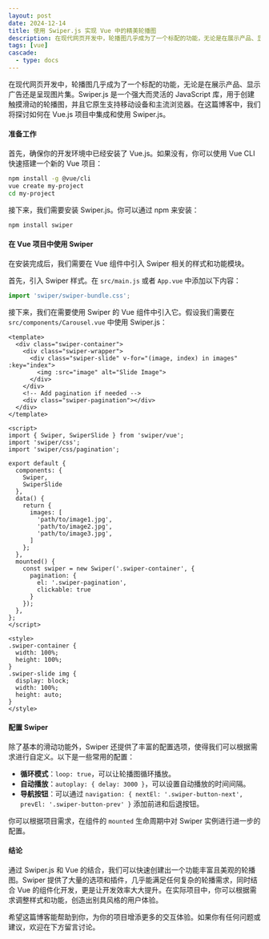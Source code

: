 ```yaml
---
layout: post
date: 2024-12-14
title: 使用 Swiper.js 实现 Vue 中的精美轮播图
description: 在现代网页开发中，轮播图几乎成为了一个标配的功能，无论是在展示产品、显示广告还是呈现图片集。Swiper.js 是一个强大而灵活的 JavaScript 库，用于创建触摸滑动的轮播图，并且它原生支持移动设备和主流浏览器。在这篇博客中，我们将探讨如何在 Vue.js 项目中集成和使用 Swiper.js。
tags: [vue]
cascade:
  - type: docs
---
```



在现代网页开发中，轮播图几乎成为了一个标配的功能，无论是在展示产品、显示广告还是呈现图片集。Swiper.js 是一个强大而灵活的 JavaScript 库，用于创建触摸滑动的轮播图，并且它原生支持移动设备和主流浏览器。在这篇博客中，我们将探讨如何在 Vue.js 项目中集成和使用 Swiper.js。

#### 准备工作

首先，确保你的开发环境中已经安装了 Vue.js。如果没有，你可以使用 Vue CLI 快速搭建一个新的 Vue 项目：

```bash
npm install -g @vue/cli
vue create my-project
cd my-project
```

接下来，我们需要安装 Swiper.js。你可以通过 npm 来安装：

```bash
npm install swiper
```

#### 在 Vue 项目中使用 Swiper

在安装完成后，我们需要在 Vue 组件中引入 Swiper 相关的样式和功能模块。

首先，引入 Swiper 样式。在 `src/main.js` 或者 `App.vue` 中添加以下内容：

```javascript
import 'swiper/swiper-bundle.css';
```

接下来，我们在需要使用 Swiper 的 Vue 组件中引入它。假设我们需要在 `src/components/Carousel.vue` 中使用 Swiper.js：

```vue
<template>
  <div class="swiper-container">
    <div class="swiper-wrapper">
      <div class="swiper-slide" v-for="(image, index) in images" :key="index">
        <img :src="image" alt="Slide Image">
      </div>
    </div>
    <!-- Add pagination if needed -->
    <div class="swiper-pagination"></div>
  </div>
</template>

<script>
import { Swiper, SwiperSlide } from 'swiper/vue';
import 'swiper/css';
import 'swiper/css/pagination';

export default {
  components: {
    Swiper,
    SwiperSlide
  },
  data() {
    return {
      images: [
        'path/to/image1.jpg',
        'path/to/image2.jpg',
        'path/to/image3.jpg',
      ]
    };
  },
  mounted() {
    const swiper = new Swiper('.swiper-container', {
      pagination: {
        el: '.swiper-pagination',
        clickable: true
      }
    });
  },
};
</script>

<style>
.swiper-container {
  width: 100%;
  height: 100%;
}
.swiper-slide img {
  display: block;
  width: 100%;
  height: auto;
}
</style>
```

#### 配置 Swiper

除了基本的滑动功能外，Swiper 还提供了丰富的配置选项，使得我们可以根据需求进行自定义。以下是一些常用的配置：

- **循环模式**：`loop: true`，可以让轮播图循环播放。
- **自动播放**：`autoplay: { delay: 3000 }`，可以设置自动播放的时间间隔。
- **导航按钮**：可以通过 `navigation: { nextEl: '.swiper-button-next', prevEl: '.swiper-button-prev' }` 添加前进和后退按钮。

你可以根据项目需求，在组件的 `mounted` 生命周期中对 Swiper 实例进行进一步的配置。

#### 结论

通过 Swiper.js 和 Vue 的结合，我们可以快速创建出一个功能丰富且美观的轮播图。Swiper 提供了大量的选项和插件，几乎能满足任何复杂的轮播需求，同时结合 Vue 的组件化开发，更是让开发效率大大提升。在实际项目中，你可以根据需求调整样式和功能，创造出别具风格的用户体验。

希望这篇博客能帮助到你，为你的项目增添更多的交互体验。如果你有任何问题或建议，欢迎在下方留言讨论。